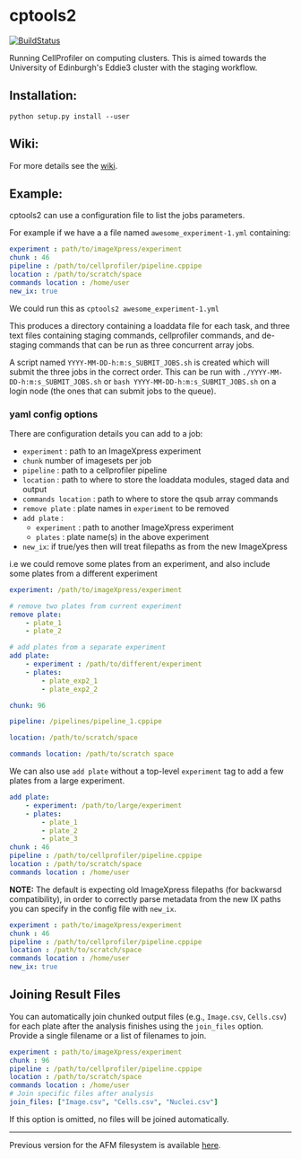 # cptools2

[![BuildStatus](https://travis-ci.org/CarragherLab/cptools2.svg?branch=master)](https://travis-ci.org/CarragherLab/cptools2)

Running CellProfiler on computing clusters. This is aimed towards the University of Edinburgh's Eddie3 cluster with the staging workflow.

## Installation:
`python setup.py install --user`

## Wiki:
For more details see the [wiki](https://github.com/CarragherLab/cptools2/wiki).

## Example:

cptools2 can use a configuration file to list the jobs parameters.

For example if we have a a file named `awesome_experiment-1.yml` containing:

```yaml
experiment : path/to/imageXpress/experiment
chunk : 46
pipeline : /path/to/cellprofiler/pipeline.cppipe
location : /path/to/scratch/space
commands location : /home/user
new_ix: true
```

We could run this as `cptools2 awesome_experiment-1.yml`


This produces a directory containing a loaddata file for each task, and three text files containing staging commands, cellprofiler commands, and de-staging commands that can be run as three concurrent array jobs.

A script named `YYYY-MM-DD-h:m:s_SUBMIT_JOBS.sh` is created which will submit
the three jobs in the correct order. This can be run with
`./YYYY-MM-DD-h:m:s_SUBMIT_JOBS.sh` or `bash YYYY-MM-DD-h:m:s_SUBMIT_JOBS.sh`
on a login node (the ones that can submit jobs to the queue).

### yaml config options

There are configuration details you can add to a job:

- `experiment` : path to an ImageXpress experiment
- `chunk` number of imagesets per job
- `pipeline` : path to a cellprofiler pipeline
- `location` : path to where to store the loaddata modules, staged data and output
- `commands location` : path to where to store the qsub array commands
- `remove plate` : plate names in `experiment` to be removed
- `add plate` :
    - `experiment` : path to another ImageXpress experiment
    - `plates` : plate name(s) in the above experiment
- `new_ix`: if true/yes then will treat filepaths as from the new ImageXpress

i.e we could remove some plates from an experiment, and also include some plates from a different experiment

```yaml
experiment: /path/to/imageXpress/experiment

# remove two plates from current experiment
remove plate:
    - plate_1
    - plate_2

# add plates from a separate experiment
add plate:
    - experiment : /path/to/different/experiment
    - plates:
        - plate_exp2_1
        - plate_exp2_2

chunk: 96

pipeline: /pipelines/pipeline_1.cppipe

location: /path/to/scratch/space

commands location: /path/to/scratch space
```


We can also use `add plate` without a top-level `experiment` tag to add a few plates
from a large experiment.
```yaml
add plate:
    - experiment: /path/to/large/experiment
    - plates:
        - plate_1
        - plate_2
        - plate_3
chunk : 46
pipeline : /path/to/cellprofiler/pipeline.cppipe
location : /path/to/scratch/space
commands location : /home/user
```

**NOTE:** The default is expecting old ImageXpress filepaths (for backwarsd
compatibility), in order to correctly parse metadata from the new IX paths you
can specify in the config file with `new_ix`.
```yaml
experiment : path/to/imageXpress/experiment
chunk : 46
pipeline : /path/to/cellprofiler/pipeline.cppipe
location : /path/to/scratch/space
commands location : /home/user
new_ix: true
```

## Joining Result Files

You can automatically join chunked output files (e.g., `Image.csv`, `Cells.csv`) 
for each plate after the analysis finishes using the `join_files` option. 
Provide a single filename or a list of filenames to join.

```yaml
experiment : path/to/imageXpress/experiment
chunk : 96
pipeline : /path/to/cellprofiler/pipeline.cppipe
location : /path/to/scratch/space
commands location : /home/user
# Join specific files after analysis
join_files: ["Image.csv", "Cells.csv", "Nuclei.csv"] 
```

If this option is omitted, no files will be joined automatically.

--------------------------

Previous version for the AFM filesystem is available [here](https://github.com/swarchal/CP_tools).


